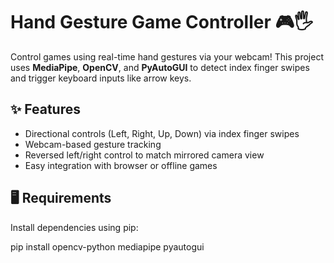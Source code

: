 # Hand Gesture Game Controller 🎮🖐️

Control games using real-time hand gestures via your webcam! This project uses **MediaPipe**, **OpenCV**, and **PyAutoGUI** to detect index finger swipes and trigger keyboard inputs like arrow keys.

## ✨ Features
- Directional controls (Left, Right, Up, Down) via index finger swipes
- Webcam-based gesture tracking
- Reversed left/right control to match mirrored camera view
- Easy integration with browser or offline games

## 🖥️ Requirements

Install dependencies using pip:

pip install opencv-python mediapipe pyautogui
